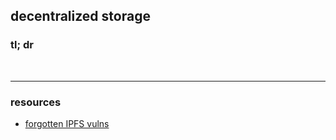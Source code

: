 ## decentralized storage

### tl; dr


<br>

----
### resources


* [forgotten IPFS vulns](https://consensys.net/diligence/blog/2022/09/the-forgotten-ipfs-vulnerabilities)
